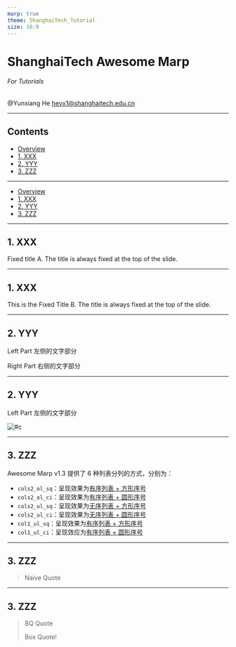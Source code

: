 ```yaml
---
marp: true
theme: ShanghaiTech_Tutorial
size: 16:9
---
```

<!-- _class: cover_e -->
<!-- _header: ![](./assets/ShanghaiTech_Logo_RGBA.png) -->
<!-- _footer: ![](./assets/ShanghaiTech_Name_RGBA.png) -->
<!-- _paginate: "" -->

# ShanghaiTech Awesome Marp
###### For Tutorials

@Yunxiang He
<heyx1@shanghaitech.edu.cn>


---
## Contents
<!-- _class: toc_a -->
<!-- _header: "Contents" -->
<!-- _footer: "" -->
<!-- _paginate: "" -->

- [Overview](#3)
- [1. XXX]()
- [2. YYY]()
- [3. ZZZ]()

---
<!-- _class: toc_b -->
<!-- _header: Contents ![](./assets/ShanghaiTech_Logo_RGBA.png) -->
<!-- _footer: "" -->
<!-- _paginate: "" -->

- [Overview](#3)
- [1. XXX]()
- [2. YYY]()
- [3. ZZZ]()


---
<!-- backgroundImage: url(./Background.png)-->
## 1. XXX
<!-- _class: fixedtitleA -->

Fixed title A. The title is always fixed at the top of the slide.

---
## 1. XXX

<!-- _class: fixedtitleB -->

<div class="div">

This is the Fixed Title B. The title is always fixed at the top of the slide.

</div>


---
## 2. YYY
<!-- _class: cols-2 -->
<div class=ldiv>  

Left Part
左侧的文字部分
</div>

<div class=rdiv>

Right Part
右侧的文字部分
</div>

---
## 2. YYY
<!-- _class: cols-2 -->
<!-- Others: cols-2-64, cols-2-37, cols-2-73, cols-2-46, cols-3, rows-2, pin-3 -->
<div class=ldiv>  

Left Part
左侧的文字部分
</div>

<div class=rimg>

![#c](https://mytuchuang-1303248785.cos.ap-beijing.myqcloud.com/picgo/202309221630151.png)
</div>

---
## 3. ZZZ

Awesome Marp v1.3 提供了 6 种列表分列的方式，分别为：

- `cols2_ol_sq`：呈现效果为[有序列表 + 方形序号](#32)
- `cols2_ol_ci`：呈现效果为[有序列表 + 圆形序号](#33)
- `cols2_ul_sq`：呈现效果为[无序列表 + 方形序号](#34)
- `cols2_ul_ci`：呈现效果为[无序列表 + 圆形序号](#35)
- `col1_ul_sq`：呈现效果为[有序列表 + 方形序号](#36)
- `col1_ul_ci`：呈现效应为[有序列表 + 圆形序号](#37)

---
## 3. ZZZ

> Naive Quote

---
## 3. ZZZ
<!-- _class:  bq-red -->

> BQ Quote
>
> Box Quote!